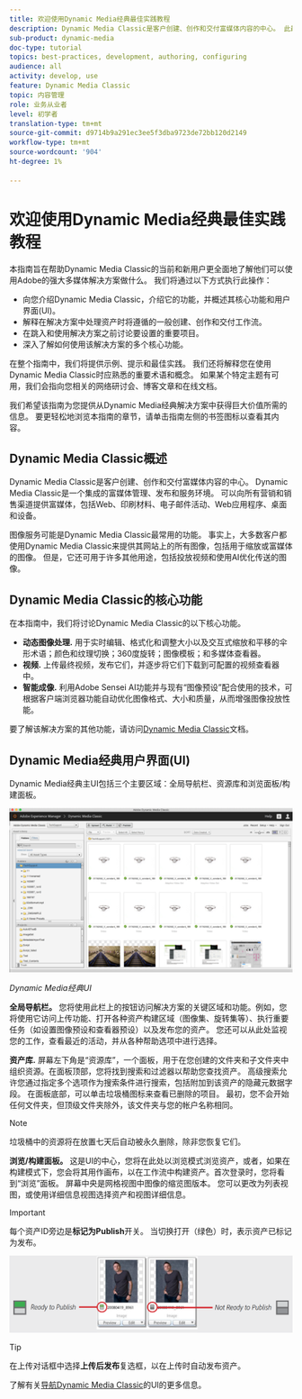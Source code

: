 ```yaml
---
title: 欢迎使用Dynamic Media经典最佳实践教程
description: Dynamic Media Classic是客户创建、创作和交付富媒体内容的中心。 此最佳实践教程旨在帮助Dynamic Media Classic的当前和新用户更全面地了解他们可以使用Adobe的这一强大的富媒体解决方案做什么。 在本教程的这一部分中，您将学习Dynamic Media Classic是什么，并简要了解其核心功能和用户界面。
sub-product: dynamic-media
doc-type: tutorial
topics: best-practices, development, authoring, configuring
audience: all
activity: develop, use
feature: Dynamic Media Classic
topic: 内容管理
role: 业务从业者
level: 初学者
translation-type: tm+mt
source-git-commit: d9714b9a291ec3ee5f3dba9723de72bb120d2149
workflow-type: tm+mt
source-wordcount: '904'
ht-degree: 1%

---
```



# 欢迎使用Dynamic Media经典最佳实践教程

本指南旨在帮助Dynamic Media Classic的当前和新用户更全面地了解他们可以使用Adobe的强大多媒体解决方案做什么。 我们将通过以下方式执行此操作：

- 向您介绍Dynamic Media Classic，介绍它的功能，并概述其核心功能和用户界面(UI)。
- 解释在解决方案中处理资产时将遵循的一般创建、创作和交付工作流。
- 在跳入和使用解决方案之前讨论要设置的重要项目。
- 深入了解如何使用该解决方案的多个核心功能。

在整个指南中，我们将提供示例、提示和最佳实践。 我们还将解释您在使用Dynamic Media Classic时应熟悉的重要术语和概念。 如果某个特定主题有可用，我们会指向您相关的网络研讨会、博客文章和在线文档。

我们希望该指南为您提供从Dynamic Media经典解决方案中获得巨大价值所需的信息。 要更轻松地浏览本指南的章节，请单击指南左侧的书签图标以查看其内容。

## Dynamic Media Classic概述

Dynamic Media Classic是客户创建、创作和交付富媒体内容的中心。 Dynamic Media Classic是一个集成的富媒体管理、发布和服务环境。 可以向所有营销和销售渠道提供富媒体，包括Web、印刷材料、电子邮件活动、Web应用程序、桌面和设备。

图像服务可能是Dynamic Media Classic最常用的功能。 事实上，大多数客户都使用Dynamic Media Classic来提供其网站上的所有图像，包括用于缩放或富媒体的图像。 但是，它还可用于许多其他用途，包括投放视频和使用AI优化传送的图像。

## Dynamic Media Classic的核心功能

在本指南中，我们将讨论Dynamic Media Classic的以下核心功能。

- **动态图像处理.** 用于实时编辑、格式化和调整大小以及交互式缩放和平移的伞形术语；颜色和纹理切换；360度旋转；图像模板；和多媒体查看器。
- **视频.** 上传最终视频，发布它们，并逐步将它们下载到可配置的视频查看器中。
- **智能成像.** 利用Adobe Sensei AI功能并与现有“图像预设”配合使用的技术，可根据客户端浏览器功能自动优化图像格式、大小和质量，从而增强图像投放性能。

要了解该解决方案的其他功能，请访问[Dynamic Media Classic](https://docs.adobe.com/content/help/en/dynamic-media-classic/using/intro/introduction.html)文档。

## Dynamic Media经典用户界面(UI)

Dynamic Media经典主UI包括三个主要区域：全局导航栏、资源库和浏览面板/构建面板。

![图像](assets/overview/overview-dmc-ui-ew.png)

_Dynamic Media经典UI_

**全局导航栏。** 您将使用此栏上的按钮访问解决方案的关键区域和功能。例如，您将使用它访问上传功能、打开各种资产构建区域（图像集、旋转集等）、执行重要任务（如设置图像预设和查看器预设）以及发布您的资产。 您还可以从此处监视您的工作，查看最近的活动，并从各种帮助选项中进行选择。

**资产库.** 屏幕左下角是“资源库”，一个面板，用于在您创建的文件夹和子文件夹中组织资源。在面板顶部，您将找到搜索和过滤器以帮助您查找资产。 高级搜索允许您通过指定多个选项作为搜索条件进行搜索，包括附加到该资产的隐藏元数据字段。 在面板底部，可以单击垃圾桶图标来查看已删除的项目。 最初，您不会开始任何文件夹，但顶级文件夹除外，该文件夹与您的帐户名称相同。

>[!NOTE]
>
>垃圾桶中的资源将在放置七天后自动被永久删除，除非您恢复它们。

**浏览/构建面板。** 这是UI的中心，您将在此处以浏览模式浏览资产，或者，如果在构建模式下，您会将其用作画布，以在工作流中构建资产。首次登录时，您将看到“浏览”面板。 屏幕中央是网格视图中图像的缩览图版本。 您可以更改为列表视图，或使用详细信息视图选择资产和视图详细信息。

>[!IMPORTANT]
>
>每个资产ID旁边是&#x200B;**标记为Publish**&#x200B;开关。 当切换打开（绿色）时，表示资产已标记为发布。

![图像](assets/overview/overview-mark-for-publish.png)

>[!TIP]
>
>在上传对话框中选择&#x200B;**上传后发布**&#x200B;复选框，以在上传时自动发布资产。

了解有关[导航Dynamic Media Classic](https://docs.adobe.com/content/help/en/dynamic-media-classic/using/getting-started/navigation-basics.html)的UI的更多信息。
